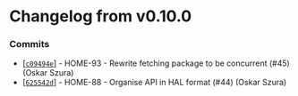 # Changelog from v0.10.0
### Commits
* [[`c09494e`](http://github.com/oskarszura/smarthome/commit/c09494e6821a29e3fe14c6abcbe1d1e9c93327d8)] - HOME-93 - Rewrite fetching package to be concurrent (#45) (Oskar Szura)
* [[`625542d`](http://github.com/oskarszura/smarthome/commit/625542d8197bb7e32bbf9f10ade861eeea075119)] - HOME-88 - Organise API in HAL format (#44) (Oskar Szura)